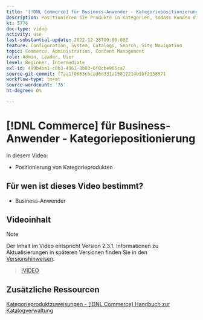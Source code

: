 ```yaml
---
title: '[!DNL Commerce] für Business-Anwender - Kategoriepositionierung'
description: Positionieren Sie Produkte in Kategorien, sodass Kunden die Produkte oben sehen, die sie sehen sollen.
kt: 5776
doc-type: video
activity: use
last-substantial-update: 2022-12-28T00:00:00Z
feature: Configuration, System, Catalogs, Search, Site Navigation
topic: Commerce, Administration, Content Management
role: Admin, Leader, User
level: Beginner, Intermediate
exl-id: 499b4ba1-c0b3-4961-8b03-6f8cbe965ca7
source-git-commit: f7aa1f0063cbcad6d331a13817214b1bf2158571
workflow-type: tm+mt
source-wordcount: '75'
ht-degree: 0%

---
```


# [!DNL Commerce] für Business-Anwender - Kategoriepositionierung

In diesem Video:

- Positionierung von Kategorieprodukten

## Für wen ist dieses Video bestimmt?

- Business-Anwender

## Videoinhalt

>[!NOTE]
>
>Der Inhalt im Video entspricht Version 2.3.1. Informationen zu Aktualisierungen in späteren Versionen finden Sie in den [Versionshinweisen](https://experienceleague.adobe.com/docs/commerce-operations/release/notes/overview.html).

>[!VIDEO](https://video.tv.adobe.com/v/36187?quality=12&learn=on)

## Zusätzliche Ressourcen

[Kategorieproduktzuweisungen - [!DNL Commerce] Handbuch zur Katalogverwaltung](https://experienceleague.adobe.com/docs/commerce-admin/catalog/categories/products-in-category/categories-product-assignments.html)
